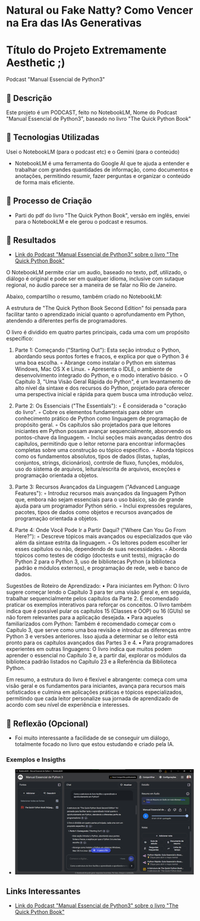 # Natural ou Fake Natty? Como Vencer na Era das IAs Generativas
# Título do Projeto Extremamente Aesthetic ;)
Podcast "Manual Essencial de Python3"

## 📒 Descrição

Este projeto é um PODCAST, feito no NotebookLM, Nome do Podcast "Manual Essencial de Python3", baseado no livro "The Quick Python Book"

## 🤖 Tecnologias Utilizadas

 Usei o NotebookLM (para o podcast etc) e o Gemini (para o conteúdo)
 - NotebookLM é uma ferramenta do Google AI que te ajuda a entender e trabalhar com grandes quantidades de informação, como documentos e anotações, permitindo resumir, fazer perguntas e organizar o conteúdo de forma mais eficiente.

## 🧐 Processo de Criação

- Parti do pdf do livro "The Quick Python Book", versão em inglês, enviei para o NotebookLM e ele gerou o podcast e resumos.

## 🚀 Resultados

- [Link do Podcast "Manual Essencial de Python3" sobre o livro "The Quick Python Book"](https://notebooklm.google.com/notebook/cb37e0f3-d086-43b1-a6f6-4d59895281cd/audio)

O NotebookLM permite criar um audio, baseado no texto, pdf, utilizado, o diálogo é original e pode ser em qualquer idioma, inclusive com sutaque regional, no áudio parece ser a maneira de se falar no Rio de Janeiro.

Abaixo, compartilho o resumo, também criado no NotebookLM:

A estrutura de "The Quick Python Book Second Edition" foi pensada para facilitar tanto o aprendizado inicial quanto o aprofundamento em Python, atendendo a diferentes perfis de programadores.

O livro é dividido em quatro partes principais, cada uma com um propósito específico:
1. Parte 1: Começando ("Starting Out"):
Esta seção introduz o Python, abordando seus pontos fortes e fracos, e explica por que o Python 3 é uma boa escolha.
◦ Abrange como instalar o Python em sistemas Windows, Mac OS X e Linux.
◦ Apresenta o IDLE, o ambiente de desenvolvimento integrado do Python, e o modo interativo básico.
◦ O Capítulo 3, "Uma Visão Geral Rápida do Python", é um levantamento de alto nível da sintaxe e dos recursos do Python, projetado para oferecer uma perspectiva inicial e rápida para quem busca uma introdução veloz.

2. Parte 2: Os Essenciais ("The Essentials"):
◦ É considerada o "coração do livro".
◦ Cobre os elementos fundamentais para obter um conhecimento prático de Python como linguagem de programação de propósito geral.
◦ Os capítulos são projetados para que leitores iniciantes em Python possam avançar sequencialmente, absorvendo os pontos-chave da linguagem.
◦ Inclui seções mais avançadas dentro dos capítulos, permitindo que o leitor retorne para encontrar informações completas sobre uma construção ou tópico específico.
◦ Aborda tópicos como os fundamentos absolutos, tipos de dados (listas, tuplas, conjuntos, strings, dicionários), controle de fluxo, funções, módulos, uso do sistema de arquivos, leitura/escrita de arquivos, exceções e programação orientada a objetos.

3. Parte 3: Recursos Avançados da Linguagem ("Advanced Language Features"):
◦ Introduz recursos mais avançados da linguagem Python que, embora não sejam essenciais para o uso básico, são de grande ajuda para um programador Python sério.
◦ Inclui expressões regulares, pacotes, tipos de dados como objetos e recursos avançados de programação orientada a objetos.

4. Parte 4: Onde Você Pode Ir a Partir Daqui? ("Where Can You Go From Here?"):
◦ Descreve tópicos mais avançados ou especializados que vão além da sintaxe estrita da linguagem.
◦ Os leitores podem escolher ler esses capítulos ou não, dependendo de suas necessidades.
◦ Aborda tópicos como testes de código (doctests e unit tests), migração do Python 2 para o Python 3, uso de bibliotecas Python (a biblioteca padrão e módulos externos), e programação de rede, web e banco de dados.

Sugestões de Roteiro de Aprendizado:
• Para iniciantes em Python: O livro sugere começar lendo o Capítulo 3 para ter uma visão geral e, em seguida, trabalhar sequencialmente pelos capítulos da Parte 2. É recomendado praticar os exemplos interativos para reforçar os conceitos. O livro também indica que é possível pular os capítulos 15 (Classes e OOP) ou 16 (GUIs) se não forem relevantes para a aplicação desejada.
• Para aqueles familiarizados com Python: Também é recomendado começar com o Capítulo 3, que serve como uma boa revisão e introduz as diferenças entre Python 3 e versões anteriores. Isso ajuda a determinar se o leitor está pronto para os capítulos avançados das Partes 3 e 4.
• Para programadores experientes em outras linguagens: O livro indica que muitos podem aprender o essencial no Capítulo 3 e, a partir daí, explorar os módulos da biblioteca padrão listados no Capítulo 23 e a Referência da Biblioteca Python.

Em resumo, a estrutura do livro é flexível e abrangente: começa com uma visão geral e os fundamentos para iniciantes, avança para recursos mais sofisticados e culmina em aplicações práticas e tópicos especializados, permitindo que cada leitor personalize sua jornada de aprendizado de acordo com seu nível de experiência e interesses.

## 💭 Reflexão (Opcional)

- Foi muito interessante a facilidade de se conseguir um diálogo, totalmente focado no livro que estou estudando e criado pela IA.

### Exemplos e Insigths

- ![Print do NotebookLM](image.png)

## Links Interessantes

- [Link do Podcast "Manual Essencial de Python3" sobre o livro "The Quick Python Book"](https://notebooklm.google.com/notebook/cb37e0f3-d086-43b1-a6f6-4d59895281cd/audio)
